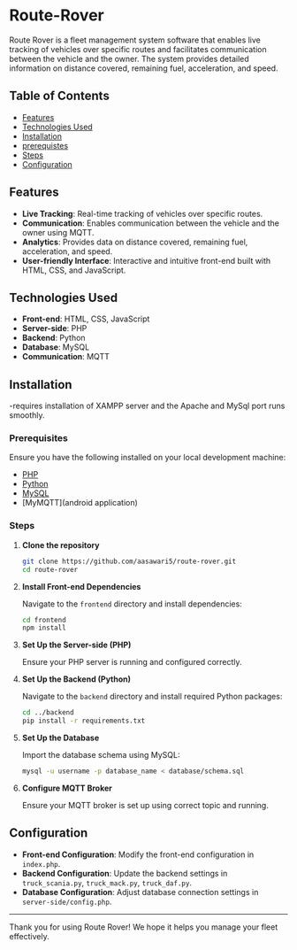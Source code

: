 # Route-Rover

Route Rover is a fleet management system software that enables live tracking of vehicles over specific routes and facilitates communication between the vehicle and the owner. The system provides detailed information on distance covered, remaining fuel, acceleration, and speed.

## Table of Contents

- [Features](#features)
- [Technologies Used](#technologies-used)
- [Installation](#installation)
- [prerequistes](#prerequisites)
- [Steps](#steps)
- [Configuration](#configuration)

## Features

- **Live Tracking**: Real-time tracking of vehicles over specific routes.
- **Communication**: Enables communication between the vehicle and the owner using MQTT.
- **Analytics**: Provides data on distance covered, remaining fuel, acceleration, and speed.
- **User-friendly Interface**: Interactive and intuitive front-end built with HTML, CSS, and JavaScript.

## Technologies Used

- **Front-end**: HTML, CSS, JavaScript
- **Server-side**: PHP
- **Backend**: Python
- **Database**: MySQL
- **Communication**: MQTT

## Installation

-requires installation of XAMPP server and the Apache and MySql port runs smoothly.

### Prerequisites

Ensure you have the following installed on your local development machine:

- [PHP](https://www.php.net/)
- [Python](https://www.python.org/)
- [MySQL](https://www.mysql.com/)
- [MyMQTT](android application) 

### Steps

1. **Clone the repository**

    ```bash
    git clone https://github.com/aasawari5/route-rover.git
    cd route-rover
    ```

2. **Install Front-end Dependencies**

    Navigate to the `frontend` directory and install dependencies:

    ```bash
    cd frontend
    npm install
    ```

3. **Set Up the Server-side (PHP)**

    Ensure your PHP server is running and configured correctly.

4. **Set Up the Backend (Python)**

    Navigate to the `backend` directory and install required Python packages:

    ```bash
    cd ../backend
    pip install -r requirements.txt
    ```

5. **Set Up the Database**

    Import the database schema using MySQL:

    ```bash
    mysql -u username -p database_name < database/schema.sql
    ```

6. **Configure MQTT Broker**

    Ensure your MQTT broker is set up using correct topic and running.


## Configuration

- **Front-end Configuration**: Modify the front-end configuration in `index.php`.
- **Backend Configuration**: Update the backend settings in `truck_scania.py`, `truck_mack.py`, `truck_daf.py`.
- **Database Configuration**: Adjust database connection settings in `server-side/config.php`.

---

Thank you for using Route Rover! We hope it helps you manage your fleet effectively.
